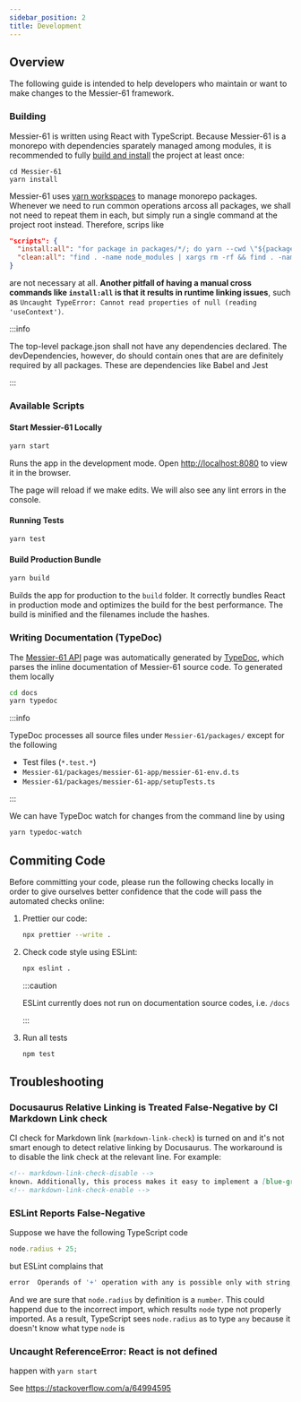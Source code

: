 ```yaml
---
sidebar_position: 2
title: Development
---
```


Overview
--------

The following guide is intended to help developers who maintain or want to make changes to the Messier-61 framework.

### Building

Messier-61 is written using React with TypeScript. Because Messier-61 is a monorepo with dependencies sparately managed
among modules, it is recommended to fully [build and install][use yarn to install all packages] the project at least 
once:

```   
cd Messier-61
yarn install
```

Messier-61 uses [yarn workspaces][yarn workspaces] to manage monorepo packages. Whenever we need to run common
operations arcoss all packages, we shall not need to repeat them in each, but simply run a single command at the
project root instead. Therefore, scrips like

```json
"scripts": {
  "install:all": "for package in packages/*/; do yarn --cwd \"${package}\"; done",
  "clean:all": "find . -name node_modules | xargs rm -rf && find . -name yarn.lock -delete",
}
```

are not necessary at all. **Another pitfall of having a manual cross commands like `install:all` is that it results in
runtime linking issues**, such as `Uncaught TypeError: Cannot read properties of null (reading 'useContext')`.

:::info

The top-level package.json shall not have any dependencies declared. The devDependencies, however, do should contain
ones that are are definitely required by all packages. These are dependencies like Babel and Jest

:::

### Available Scripts

#### Start Messier-61 Locally

```bash
yarn start
```

<!-- markdown-link-check-disable -->
Runs the app in the development mode. Open [http://localhost:8080](http://localhost:8080) to view it in the browser.
<!-- markdown-link-check-enable -->

The page will reload if we make edits. We will also see any lint errors in the console.

#### Running Tests

```bash
yarn test
```

#### Build Production Bundle

```bash
yarn build
```

Builds the app for production to the `build` folder. It correctly bundles React in production mode and optimizes the
build for the best performance. The build is minified and the filenames include the hashes.

### Writing Documentation (TypeDoc)

The [Messier-61 API][API] page was automatically generated by [TypeDoc][TypeDoc], which parses the inline documentation
of Messier-61 source code. To generated them locally

```bash
cd docs
yarn typedoc
```

:::info

TypeDoc processes all source files under `Messier-61/packages/` except for the following

- Test files (`*.test.*`)
- `Messier-61/packages/messier-61-app/messier-61-env.d.ts`
- `Messier-61/packages/messier-61-app/setupTests.ts`

:::

We can have TypeDoc watch for changes from the command line by using

```bash
yarn typedoc-watch
```

Commiting Code
--------------

Before committing your code, please run the following checks locally in order to give ourselves better confidence that
the code will pass the automated checks online:

1. Prettier our code:

   ```bash
   npx prettier --write .
   ```

2. Check code style using ESLint:

   ```bash
   npx eslint .
   ```

   :::caution

   ESLint currently does not run on documentation source codes, i.e. `/docs`

   :::

3. Run all tests

   ```bash
   npm test
   ```

Troubleshooting
---------------

### Docusaurus Relative Linking is Treated False-Negative by CI Markdown Link check

CI check for Markdown link (`markdown-link-check`) is turned on and it's not smart enough to detect relative linking by
Docusaurus. The workaround is to disable the link check at the relevant line. For example:

```markdown
<!-- markdown-link-check-disable -->
known. Additionally, this process makes it easy to implement a [blue-green deployment](continuous-delivery) or
<!-- markdown-link-check-enable -->
```

### ESLint Reports False-Negative

Suppose we have the following TypeScript code

```typescript
node.radius + 25;
```

but ESLint complains that

```bash
error  Operands of '+' operation with any is possible only with string, number, bigint or any  @typescript-eslint/restrict-plus-operands
```

And we are sure that `node.radius` by definition is a `number`. This could happend due to the incorrect import, which
results `node` type not properly imported. As a result, TypeScript sees `node.radius` as to type `any` because it
doesn't know what type `node` is

### Uncaught ReferenceError: React is not defined

happen with `yarn start`

See https://stackoverflow.com/a/64994595

[API]: https://qubitpi.github.io/Messier-61/api/

[onchange]: https://www.npmjs.com/package/onchange

[TypeDoc]: https://qubitpi.github.io/typedoc-site/guides/overview/

[use yarn to install all packages]: https://stackoverflow.com/a/69411230

[yarn workspaces]: https://classic.yarnpkg.com/lang/en/docs/workspaces/
